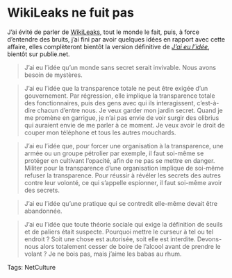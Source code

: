 # WikiLeaks ne fuit pas

J’ai évité de parler de [WikiLeaks](http://wikileaks.org/), tout le monde le fait, puis, à force d’entendre des bruits, j’ai fini par avoir quelques idées en rapport avec cette affaire, elles complèteront bientôt la version définitive de [*J’ai eu l’idée*](/id/), bientôt sur publie.net.

> J’ai eu l’idée qu’un monde sans secret serait invivable. Nous avons besoin de mystères.

> J’ai eu l’idée que la transparence totale ne peut être exigée d’un gouvernement. Par régression, elle implique la transparence totale des fonctionnaires, puis des gens avec qui ils interagissent, c’est-à-dire chacun d’entre nous. Je veux garder mon jardin secret. Quand je me promène en garrigue, je n’ai pas envie de voir surgir des olibrius qui auraient envie de me parler à ce moment. Je veux avoir le droit de couper mon téléphone et tous les autres mouchards.

> J’ai eu l’idée que, pour forcer une organisation à la transparence, une armée ou un groupe pétrolier par exemple, il faut soi-même se protéger en cultivant l’opacité, afin de ne pas se mettre en danger. Militer pour la transparence d’une organisation implique de soi-même refuser la transparence. Pour réussir à révéler les secrets des autres contre leur volonté, ce qui s’appelle espionner, il faut soi-même avoir des secrets.

> J’ai eu l’idée qu’une pratique qui se contredit elle-même devait être abandonnée.

> J’ai eu l’idée que toute théorie sociale qui exige la définition de seuils et de paliers était suspecte. Pourquoi mettre le curseur à tel ou tel endroit ? Soit une chose est autorisée, soit elle est interdite. Devons-nous alors totalement cesser de boire de l’alcool avant de prendre le volant ? Je ne bois pas, mais j’aime les babas au rhum.

Tags: NetCulture